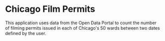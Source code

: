 # Chicago Film Permits

This application uses data from the Open Data Portal to count the number of filming permits issued in each of Chicago's 50 wards between two dates defined by the user.
